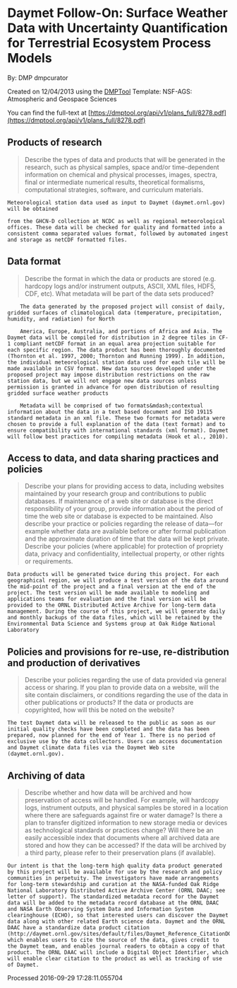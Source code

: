 # Daymet Follow-On: Surface Weather Data with Uncertainty Quantification for  Terrestrial Ecosystem Process Models

By: DMP dmpcurator

Created on 12/04/2013 using the [DMPTool](https://dmp.cdlib.org/) Template: NSF-AGS: Atmospheric and Geospace Sciences

You can find the full-text at [https://dmptool.org/api/v1/plans_full/8278.pdf](https://dmptool.org/api/v1/plans_full/8278.pdf) 

## Products of research

> Describe the types of data and products that will be generated in the research, such as physical samples, space and/or time-dependent information on chemical and physical processes, images, spectra, final or intermediate numerical results, theoretical formalisms, computational strategies, software, and curriculum materials.


	Meteorological station data used as input to Daymet (daymet.ornl.gov) will be obtained

	from the GHCN-D collection at NCDC as well as regional meteorological offices. These data will be checked for quality and formatted into a consistent comma separated values format, followed by automated ingest and storage as netCDF formatted files.

	


## Data format

> Describe the format in which the data or products are stored (e.g. hardcopy logs and/or instrument outputs, ASCII, XML files, HDF5, CDF, etc). What metadata will be part of the data sets produced?


	
		The data generated by the proposed project will consist of daily, gridded surfaces of climatological data (temperature, precipitation, humidity, and radiation) for North
	
		America, Europe, Australia, and portions of Africa and Asia. The Daymet data will be compiled for distribution in 2 degree tiles in CF-1 compliant netCDF format in an equal area projection suitable for each specific region. The data product has been thoroughly documented (Thornton et al. 1997, 2000; Thornton and Running 1999). In addition, the individual meteorological station data used for each tile will be made available in CSV format. New data sources developed under the proposed project may impose distribution restrictions on the raw station data, but we will not engage new data sources unless permission is granted in advance for open distribution of resulting gridded surface weather products
	
		Metadata will be comprised of two formats&mdash;contextual information about the data in a text based document and ISO 19115 standard metadata in an xml file. These two formats for metadata were chosen to provide a full explanation of the data (text format) and to ensure compatibility with international standards (xml format). Daymet will follow best practices for compiling metadata (Hook et al., 2010).


	


## Access to data, and data sharing practices and policies

> Describe your plans for providing access to data, including websites maintained by your research group and contributions to public databases. If maintenance of a web site or database is the direct responsibility of your group, provide information about the period of time the web site or database is expected to be maintained. Also describe your practice or policies regarding the release of data&#8212;for example whether data are available before or after formal publication and the approximate duration of time that the data will be kept private. Describe your policies (where applicable) for protection of propriety data, privacy and confidentiality, intellectual property, or other rights or requirements.


	Data products will be generated twice during this project. For each geographical region, we will produce a test version of the data around the mid-point of the project and a final version at the end of the project. The test version will be made available to modeling and applications teams for evaluation and the final version will be provided to the ORNL Distributed Active Archive for long-term data management. During the course of this project, we will generate daily and monthly backups of the data files, which will be retained by the Environmental Data Science and Systems group at Oak Ridge National Laboratory


## Policies and provisions for re-use, re-distribution and production of derivatives

> Describe your policies regarding the use of data provided via general access or sharing. If you plan to provide data on a website, will the site contain disclaimers, or conditions regarding the use of the data in other publications or products? If the data or products are copyrighted, how will this be noted on the website?


	The test Daymet data will be released to the public as soon as our initial quality checks have been completed and the data has been prepared, now planned for the end of Year 1. There is no period of exclusive use by the data collectors. Users can access documentation and Daymet climate data files via the Daymet Web site (daymet.ornl.gov).


## Archiving of data

> Describe whether and how data will be archived and how preservation of access will be handled. For example, will hardcopy logs, instrument outputs, and physical samples be stored in a location where there are safeguards against fire or water damage? Is there a plan to transfer digitized information to new storage media or devices as technological standards or practices change? Will there be an easily accessible index that documents where all archived data are stored and how they can be accessed? If the data will be archived by a third party, please refer to their preservation plans (if available).


	Our intent is that the long-term high quality data product generated by this project will be available for use by the research and policy communities in perpetuity. The investigators have made arrangements for long-term stewardship and curation at the NASA-funded Oak Ridge National Laboratory Distributed Active Archive Center (ORNL DAAC; see letter of support). The standardized metadata record for the Daymet data will be added to the metadata record database at the ORNL DAAC and NASA Earth Observing System Data and Information System clearinghouse (ECHO), so that interested users can discover the Daymet data along with other related Earth science data. Daymet and the ORNL DAAC have a standardize data product citation (http://daymet.ornl.gov/sites/default/files/Daymet_Reference_CitationDOI_link.pdf) which enables users to cite the source of the data, gives credit to the Daymet team, and enables journal readers to obtain a copy of that product. The ORNL DAAC will include a Digital Object Identifier, which will enable clear citation to the product as well as tracking of use of Daymet.

	


Processed 2016-09-29 17:28:11.055704

